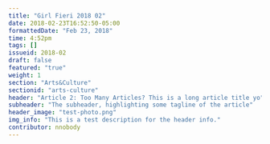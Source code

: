 ```yaml
---
title: "Girl Fieri 2018 02"
date: 2018-02-23T16:52:50-05:00
formattedDate: "Feb 23, 2018"
time: 4:52pm
tags: []
issueid: 2018-02
draft: false
featured: "true"
weight: 1 
section: "Arts&Culture"
sectionid: "arts-culture"
header: "Article 2: Too Many Articles? This is a long article title yo"
subheader: "The subheader, highlighting some tagline of the article"
header_image: "test-photo.png"
img_info: "This is a test description for the header info."
contributor: nnobody
---
```

